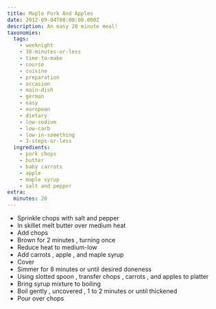 ```yaml
---
title: Maple Pork And Apples
date: 2012-09-04T00:00:00.000Z
description: An easy 20 minute meal!
taxonomies:
  tags:
    - weeknight
    - 30-minutes-or-less
    - time-to-make
    - course
    - cuisine
    - preparation
    - occasion
    - main-dish
    - german
    - easy
    - european
    - dietary
    - low-sodium
    - low-carb
    - low-in-something
    - 3-steps-or-less
  ingredients:
    - pork chops
    - butter
    - baby carrots
    - apple
    - maple syrup
    - salt and pepper
extra:
  minutes: 20
---
```

 - Sprinkle chops with salt and pepper
 - In skillet melt butter over medium heat
 - Add chops
 - Brown for 2 minutes , turning once
 - Reduce heat to medium-low
 - Add carrots , apple , and maple syrup
 - Cover
 - Simmer for 8 minutes or until desired doneness
 - Using slotted spoon , transfer chops , carrots , and apples to platter
 - Bring syrup mixture to boiling
 - Boil gently , uncovered , 1 to 2 minutes or until thickened
 - Pour over chops
